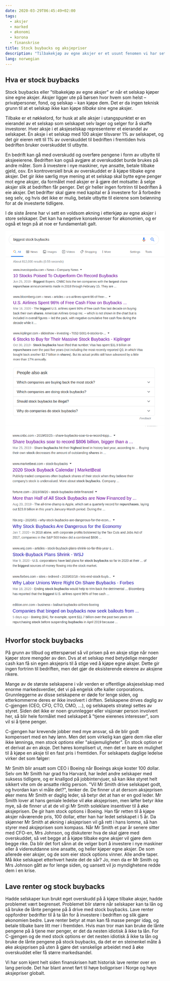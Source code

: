 ```yaml
---
date: 2020-03-29T06:45:49+02:00
tags:
  - aksjer
  - marked
  - økonomi
  - korona
  - finanskrise
title: Stock buybacks og aksjepriser
description: "Tilbakekjøp av egne aksjer er et usunt fenomen vi har sett mye av i det siste. Hva har det å si for økonomiens helse og aksjepriser?"
lang: norwegian
---
```


## Hva er stock buybacks

Stock buybacks eller "tilbakekjøp av egne aksjer" er når et selskap kjøper sine egne aksjer. Aksjer ligger ute på børsen hvor hvem som helst – privatpersoner, fond, og selskap – kan kjøpe dem. Det er da ingen teknisk grunn til at et selskap ikke kan kjøpe _tilbake_ sine egne aksjer.

Tilbake er et nøkkelord, for husk at alle aksjer i utangspunktet er en eierandel av et selskap som selskapet selv lager og selger for å skaffe investorer. Hver aksje i et aksjeselskap representerer et eierandel av selskapet. Èn aksje i et selskap med 100 aksjer tilsvarer 1% av selskapet, og det gir eieren rett til 1% av overskuddet til bedriften i fremtiden hvis bedriften bruker overskuddet til utbytte.

En bedrift kan gå med overskudd og overføre pengene i form av utbytte til aksjeeierene. Bedriften kan også avgjøre at overskuddet burde brukes på andre måter. Som å investere i nye maskiner, nye ansatte, betale tilbake gjeld, osv.
En kontroversiell bruk av overskuddet er å kjøpe tilbake egne aksjer. Det gir ikke særlig mye mening at et selskap skal bytte egne penger mot egne aksjer, da formålet med aksjer er å gjøre det motsatte: å selge aksjer slik at bedriften får penger. Det gir heller ingen fortrinn til bedriften å eie aksjer. Det bedrifter skal gjøre med kapital er å investere for å forbedre seg selv, og hvis det ikke er mulig, betale utbytte til eierene som belønning for at de investerte tidligere.

I de siste årene har vi sett en voldsom økning i etterkjøp av egne aksjer i store selskaper. Det kan ha negetive konsekvenser for økonomien, og er også et tegn på at noe er fundamentalt galt.

![Googlesøk på "biggest stock buybacks" 29. mars 2020. (del_1)](google-search-stock-buybacks-1.png)
![Googlesøk på "biggest stock buybacks" 29. mars 2020. (del_2)](google-search-stock-buybacks-2.png)

## Hvorfor stock buybacks

På grunn av tilbud og etterspørsel så vil prisen på en aksje stige når noen kjøper store mengder av den. Dvs at et selskap med betydelige mengder cash kan få sin egen aksjepris til å stige ved å kjøpe egne aksjer. Dette gir ingen fortrinn til bedriften, men det gjør de eksisterende eierene av aksjene rikere.

Mange av de største selskapene i vår verden er offentlige aksjeselskap med enorme markedsverdier, det vi på engelsk ofte kaller corporations. Grunnleggerne av disse selskapene er døde for lenge siden, og etterkommerne deres er ikke involvert i driften. Selskapene drives daglig av C-gjengen (CEO, CFO, CTO, CMO, ...), og selskapets strategi settes av styret. Siden det ikke er noen grunnlegger eller visjonær person involvert her, så blir hele formålet med selskapet å "tjene eierenes interesser", som vil si å tjene penger.

C-gjengen har krevende jobber med mye ansvar, så de blir godt kompensert med en høy lønn. Men det som virkelig kan gjøre dem rike eller ikke lønninga, men _stock options_ eller "aksjemuligheter". En stock option er et derivat av en aksje. Det høres komplisert ut, men det er bare en mulighet til å kjøpe en aksje til en fast pris i fremtiden. For selskapets daglige ledelse virker det som følger:

Mr Smith blir ansatt som CEO i Boeing når Boeings aksje koster 100 dollar. Selv om Mr Smith har grad fra Harvard, har ledet andre selskaper med suksess tidligere, og er knallgod på jobbintervjuer, så kan ikke styret helt sikkert vite om de ansatte riktig person. "Vil Mr Smith drive selskapet godt, og hvordan kan vi måle det?", tenker de.
De finner ut at dersom aksjeprisen øker mens Mr Smith er daglig leder, så betyr det at han er en god leder. Mr Smith lover at hans geniale ledelse vil øke aksjeprisen, men løfter betyr ikke mye, så de finner ut at de vil gi Mr Smith soleklare insentiver til å øke aksjeprisen. De gir ham stock options i Boeing. Han får retten til å kjøpe aksjer nåværende pris, 100 dollar, etter han har ledet selskapet i 5 år.
Da skjønner Mr Smith at økning i aksjeprisen vil gå rett i hans lomme, så han styrer med aksjeprisen som kompass.
Når Mr Smith et par år senere sitter med CFO-en, Mrs Johnson, og diskuterer hva de skal gjøre med overskuddet, så vet begge at å kjøpe tilbake egne aksjer vil gjøre dem begge rike. Da blir det fort sånn at de velger bort å investere i nye maskiner eller å videreutdanne sine ansatte, og heller kjøper egne aksjer.
De som allerede eier aksjer, og de som eier stock options vinner. Alle andre taper. Må ikke selskapet etterhvert høste det de sår? Jo, men da er Mr Smith og Mrs Johnson gått av for lenge siden, og uansett vil jo myndighetene redde dem i en krise.

## Lave renter og stock buybacks

Hadde selskaper kun brukt eget overskudd på å kjøpe tilbake aksjer, hadde problemet vært begrenset. Problemet blir større når selskaper kan ta lån og så bruke de lånte pengene på å drive med stock buybacks.
Lave renter oppfordrer bedrifter til å ta lån for å investere i bedriften og slik gjøre økonomien bedre. Lave renter betyr at man kan få masse penger idag, og betale tilbake bare litt mer i fremtiden. Hvis man tror man kan bruke de lånte pengene på å tjene mer penger, er det da nesten idiotisk å ikke ta lån. For C-gjengen og de med stock options er det nesten idiotisk å ikke ta lån og bruke de lånte pengene på stock buybacks, da det er en steinenkel måte å øke aksjeprisen på uten å gjøre det vanskelige arbeidet med å øke overskuddet eller få større markedsandel.

Vi har som kjent helt siden finanskrisen hatt historisk lave renter over en lang periode. Det har blant annet ført til høye boligpriser i Norge og høye aksjepriser globalt.
